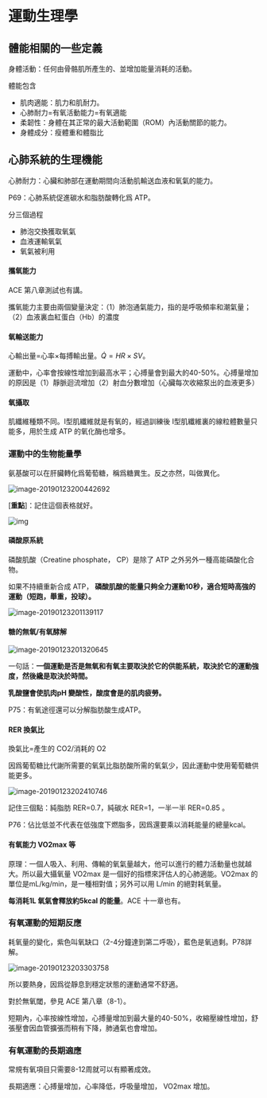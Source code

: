 # 運動生理學

## 體能相關的一些定義

身體活動：任何由骨骼肌所產生的、並增加能量消耗的活動。

體能包含

- 肌肉適能：肌力和肌耐力。
- 心肺耐力=有氧活動能力=有氧適能
- 柔韌性：身體在其正常的最大活動範圍（ROM）內活動關節的能力。
- 身體成分：瘦體重和體脂比

## 心肺系統的生理機能

心肺耐力：心臟和肺部在運動期間向活動肌輸送血液和氧氣的能力。

P69：心肺系統促進碳水和脂肪酸轉化爲 ATP。

分三個過程

- 肺泡交換獲取氧氣
- 血液運輸氧氣
- 氧氣被利用

#### 攜氧能力

ACE 第八章測試也有講。

攜氧能力主要由兩個變量決定：（1）肺泡通氣能力，指的是呼吸頻率和潮氣量；（2）血液裏血紅蛋白（Hb）的濃度

#### 氧輸送能力

心輸出量=心率×每搏輸出量。$\dot{Q}=HR\times SV$。

運動中，心率會按線性增加到最高水平；心搏量會到最大的40-50%。心搏量增加的原因是（1）靜脈迴流增加（2）射血分數增加（心臟每次收縮泵出的血液更多）

#### 氧攝取

肌纖維種類不同。I型肌纖維就是有氧的，經過訓練後 I型肌纖維裏的線粒體數量只能多，用於生成 ATP 的氧化酶也增多。



### 運動中的生物能量學

氨基酸可以在肝臟轉化爲葡萄糖，稱爲糖異生。反之亦然，叫做異化。

![image-20190123200442692](assets/image-20190123200442692.png)

[**重點**]：記住這個表格就好。

![img](assets/521a48f8d39c43eab4c5662933bf138f_hd.jpg)

#### 磷酸原系統

磷酸肌酸（Creatine phosphate， CP）是除了 ATP 之外另外一種高能磷酸化合物。

如果不持續重新合成 ATP， **磷酸肌酸的能量只夠全力運動10秒，適合短時高強的運動（短跑，舉重，投球）。**

![image-20190123201139117](assets/image-20190123201139117.png)

#### 糖的無氧/有氧酵解

![image-20190123201320645](assets/image-20190123201320645.png)



一句話：**一個運動是否是無氧和有氧主要取決於它的供能系統，取決於它的運動強度，然後纔是取決於時間。**

**乳酸鹽會使肌肉pH 變酸性，酸度會是的肌肉疲勞。**

P75：有氧途徑還可以分解脂肪酸生成ATP。

#### RER 換氣比

換氣比=產生的 CO2/消耗的 O2

因爲葡萄糖比代謝所需要的氧氣比脂肪酸所需的氧氣少，因此運動中使用葡萄糖供能更多。

![image-20190123202410746](assets/image-20190123202410746.png)

記住三個點：純脂肪 RER=0.7，純碳水 RER=1，一半一半 RER=0.85 。

P76：佔比低並不代表在低強度下燃脂多，因爲還要乘以消耗能量的總量kcal。

#### 有氧能力 VO2max 等

原理：一個人吸入、利用、傳輸的氧氣量越大，他可以進行的體力活動量也就越大。所以最大攝氧量 VO2max 是一個好的指標來評估人的心肺適能。VO2max 的單位是mL/kg/min，是一種相對值；另外可以用 L/min 的絕對耗氧量。

**每消耗1L 氧氣會釋放約5kcal 的能量**。ACE 十一章也有。

### 有氧運動的短期反應

耗氧量的變化，紫色叫氧缺口（2-4分鐘達到第二呼吸），藍色是氧過剩。P78詳解。

![image-20190123203303758](assets/image-20190123203303758.png)

所以要熱身，因爲從靜息到穩定狀態的運動通常不舒適。

對於無氧閾，參見 ACE 第八章（8-1）。

短期內，心率按線性增加，心搏量增加到最大量的40-50%，收縮壓線性增加，舒張壓會因血管擴張而稍有下降，肺通氣也會增加。

### 有氧運動的長期適應

常規有氧項目只需要8-12周就可以有顯著成效。

長期適應：心搏量增加，心率降低，呼吸量增加， VO2max 增加。
